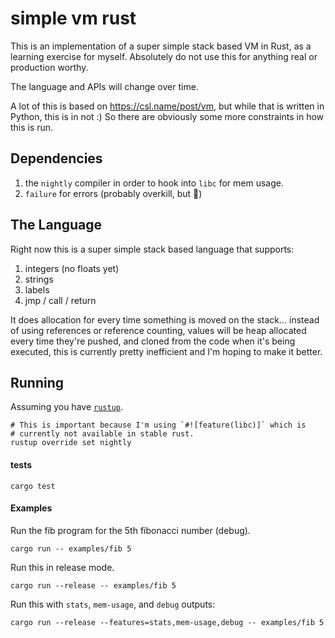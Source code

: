 # simple vm rust

This is an implementation of a super simple stack based VM in Rust, as a learning
exercise for myself. Absolutely do not use this for anything real or production worthy.

The language and APIs will change over time.

A lot of this is based on https://csl.name/post/vm, but while that is written in Python,
this is in not :) So there are obviously some more constraints in how this is run.

## Dependencies

1. the `nightly` compiler in order to hook into `libc` for mem usage.
2. `failure` for errors (probably overkill, but 🤷)

## The Language

Right now this is a super simple stack based language that supports:

1. integers (no floats yet)
2. strings
3. labels
4. jmp / call / return

It does allocation for every time something is moved on the stack... instead of using
references or reference counting, values will be heap allocated every time they're pushed,
and cloned from the code when it's being executed, this is currently pretty inefficient and
I'm hoping to make it better.

## Running

Assuming you have [`rustup`](https://www.rustup.rs).

```
# This is important because I'm using `#![feature(libc)]` which is
# currently not available in stable rust.
rustup override set nightly
```

#### tests

```
cargo test
```

#### Examples

Run the fib program for the 5th fibonacci number (debug).

```
cargo run -- examples/fib 5
```

Run this in release mode.

```
cargo run --release -- examples/fib 5
```

Run this with `stats`, `mem-usage`, and `debug` outputs:

```
cargo run --release --features=stats,mem-usage,debug -- examples/fib 5
```
